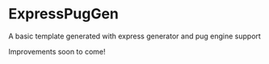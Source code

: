 # ExpressPugGen
A basic template generated with express generator and pug engine support

Improvements soon to come!
